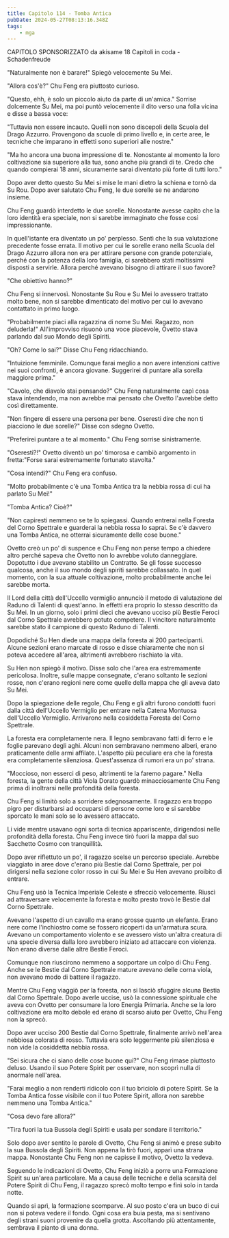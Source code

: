 ```yaml
---
title: Capitolo 114 - Tomba Antica
pubDate: 2024-05-27T08:13:16.348Z
tags:
    - mga
---
```



CAPITOLO SPONSORIZZATO da akisame
18 Capitoli in coda
-Schadenfreude


"Naturalmente non è barare!" Spiegò velocemente Su Mei.


"Allora cos'è?" Chu Feng era piuttosto curioso.


"Questo, ehh, è solo un piccolo aiuto da parte di un'amica." Sorrise dolcemente Su Mei, ma poi puntò velocemente il dito verso una folla vicina e disse a bassa voce:


"Tuttavia non essere incauto. Quelli non sono discepoli della Scuola del Drago Azzurro. Provengono da scuole di primo livello e, in certe aree, le tecniche che imparano in effetti sono superiori alle nostre."


"Ma ho ancora una buona impressione di te. Nonostante al momento la loro coltivazione sia superiore alla tua, sono anche più grandi di te. Credo che quando compierai 18 anni, sicuramente sarai diventato più forte di tutti loro."


Dopo aver detto questo Su Mei si mise le mani dietro la schiena e tornò da Su Rou. Dopo aver salutato Chu Feng, le due sorelle se ne andarono insieme.


Chu Feng guardò interdetto le due sorelle. Nonostante avesse capito che la loro identità era speciale, non si sarebbe immaginato che fosse così impressionante.


In quell'istante era diventato un po' perplesso. Sentì che la sua valutazione precedente fosse errata. Il motivo per cui le sorelle erano nella Scuola del Drago Azzurro allora non era per attirare persone con grande potenziale, perché con la potenza della loro famiglia, ci sarebbero stati moltissimi disposti a servirle. Allora perché avevano bisogno di attirare il suo favore?


"Che obiettivo hanno?"


Chu Feng si innervosì. Nonostante Su Rou e Su Mei lo avessero trattato molto bene, non si sarebbe dimenticato del motivo per cui lo avevano contattato in primo luogo.


"Probabilmente piaci alla ragazzina di nome Su Mei. Ragazzo, non deluderla!" All'improvviso risuonò una voce piacevole, Ovetto stava parlando dal suo Mondo degli Spiriti.


"Oh? Come lo sai?" Disse Chu Feng ridacchiando.


"Intuizione femminile. Comunque farai meglio a non avere intenzioni cattive nei suoi confronti, è ancora giovane. Suggerirei di puntare alla sorella maggiore prima."


"Cavolo, che diavolo stai pensando?" Chu Feng naturalmente capì cosa stava intendendo, ma non avrebbe mai pensato che Ovetto l'avrebbe detto così direttamente.


"Non fingere di essere una persona per bene. Oseresti dire che non ti piacciono le due sorelle?" Disse con sdegno Ovetto.


"Preferirei puntare a te al momento." Chu Feng sorrise sinistramente.


"Oseresti?!" Ovetto diventò un po' timorosa e cambiò argomento in fretta:"Forse sarai estremamente fortunato stavolta."


"Cosa intendi?" Chu Feng era confuso.


"Molto probabilmente c'è una Tomba Antica tra la nebbia rossa di cui ha parlato Su Mei!"


"Tomba Antica? Cioè?"


"Non capiresti nemmeno se te lo spiegassi. Quando entrerai nella Foresta del Corno Spettrale e guarderai la nebbia rossa lo saprai. Se c'è davvero una Tomba Antica, ne otterrai sicuramente delle cose buone."


Ovetto creò un po' di suspence e Chu Feng non perse tempo a chiedere altro perché sapeva che Ovetto non lo avrebbe voluto danneggiare. Dopotutto i due avevano stabilito un Contratto. Se gli fosse successo qualcosa, anche il suo mondo degli spiriti sarebbe collassato. In quel momento, con la sua attuale coltivazione, molto probabilmente anche lei sarebbe morta.


Il Lord della città dell'Uccello vermiglio annunciò il metodo di valutazione del Raduno di Talenti di quest'anno. In effetti era proprio lo stesso descritto da Su Mei. In un giorno, solo i primi dieci che avevano ucciso più Bestie Feroci dal Corno Spettrale avrebbero potuto competere. Il vincitore naturalmente sarebbe stato il campione di questo Raduno di Talenti.


Dopodiché Su Hen diede una mappa della foresta ai 200 partecipanti. Alcune sezioni erano marcate di rosso e disse chiaramente che non si poteva accedere all'area, altrimenti avrebbero rischiato la vita.


Su Hen non spiegò il motivo. Disse solo che l'area era estremamente pericolosa. Inoltre, sulle mappe consegnate, c'erano soltanto le sezioni rosse, non c'erano regioni nere come quelle della mappa che gli aveva dato Su Mei.


Dopo la spiegazione delle regole, Chu Feng e gli altri furono condotti fuori dalla città dell'Uccello Vermiglio per entrare nella Catena Montuosa dell'Uccello Vermiglio. Arrivarono nella cosiddetta Foresta del Corno Spettrale.


La foresta era completamente nera. Il legno sembravano fatti di ferro e le foglie parevano degli aghi. Alcuni non sembravano nemmeno alberi, erano praticamente delle armi affilate. L'aspetto più peculiare era che la foresta era completamente silenziosa. Quest'assenza di rumori era un po' strana.


"Moccioso, non esserci di peso, altrimenti te la faremo pagare." Nella foresta, la gente della città Viola Dorato guardò minacciosamente Chu Feng prima di inoltrarsi nelle profondità della foresta.


Chu Feng si limitò solo a sorridere sdegnosamente. Il ragazzo era troppo pigro per disturbarsi ad occuparsi di persone come loro e si sarebbe sporcato le mani solo se lo avessero attaccato.


Li vide mentre usavano ogni sorta di tecnica appariscente, dirigendosi nelle profondità della foresta. Chu Feng invece tirò fuori la mappa dal suo Sacchetto Cosmo con tranquillità.


Dopo aver riflettuto un po', il ragazzo scelse un percorso speciale. Avrebbe viaggiato in aree dove c'erano più Bestie dal Corno Spettrale, per poi dirigersi nella sezione color rosso in cui Su Mei e Su Hen avevano proibito di entrare.


Chu Feng usò la Tecnica Imperiale Celeste e sfrecciò velocemente. Riuscì ad attraversare velocemente la foresta e molto presto trovò le Bestie dal Corno Spettrale.


Avevano l'aspetto di un cavallo ma erano grosse quanto un elefante. Erano nere come l'inchiostro come se fossero ricoperti da un'armatura scura. Avevano un comportamento violento e se avessero visto un'altra creatura di una specie diversa dalla loro avrebbero iniziato ad attaccare con violenza. Non erano diverse dalle altre Bestie Feroci.


Comunque non riuscirono nemmeno a sopportare un colpo di Chu Feng. Anche se le Bestie dal Corno Spettrale mature avevano delle corna viola, non avevano modo di battere il ragazzo.


Mentre Chu Feng viaggiò per la foresta, non si lasciò sfuggire alcuna Bestia dal Corno Spettrale. Dopo averle uccise, usò la connessione spirituale che aveva con Ovetto per consumare la loro Energia Primaria.
Anche se la loro coltivazione era molto debole ed erano di scarso aiuto per Ovetto, Chu Feng non la sprecò.


Dopo aver ucciso 200 Bestie dal Corno Spettrale, finalmente arrivò nell'area nebbiosa colorata di rosso.
Tuttavia era solo leggermente più silenziosa e non vide la cosiddetta nebbia rossa.


"Sei sicura che ci siano delle cose buone qui?" Chu Feng rimase piuttosto deluso. Usando il suo Potere Spirit per osservare, non scoprì nulla di anormale nell'area.


"Farai meglio a non renderti ridicolo con il tuo briciolo di potere Spirit. Se la Tomba Antica fosse visibile con il tuo Potere Spirit, allora non sarebbe nemmeno una Tomba Antica."


"Cosa devo fare allora?"


"Tira fuori la tua Bussola degli Spiriti e usala per sondare il territorio."


Solo dopo aver sentito le parole di Ovetto, Chu Feng si animò e prese subito la sua Bussola degli Spiriti. Non appena la tirò fuori, apparì una strana mappa. Nonostante Chu Feng non ne capisse il motivo, Ovetto la vedeva.


Seguendo le indicazioni di Ovetto, Chu Feng iniziò a porre una Formazione Spirit su un'area particolare. Ma a causa delle tecniche e della scarsità del Potere Spirit di Chu Feng, il ragazzo sprecò molto tempo e finì solo in tarda notte.


Quando si aprì, la formazione scomparve. Al suo posto c'era un buco di cui non si poteva vedere il fondo. Ogni cosa era buia pesta, ma si sentivano degli strani suoni provenire da quella grotta. Ascoltando più attentamente, sembrava il pianto di una donna.





